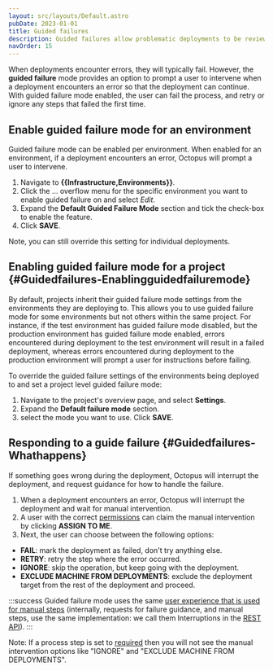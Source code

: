 ```yaml
---
layout: src/layouts/Default.astro
pubDate: 2023-01-01
title: Guided failures
description: Guided failures allow problematic deployments to be reviewed and managed human intervention.  
navOrder: 15
---
```


When deployments encounter errors, they will typically fail. However, the **guided failure** mode provides an option to prompt a user to intervene when a deployment encounters an error so that the deployment can continue. With guided failure mode enabled, the user can fail the process, and retry or ignore any steps that failed the first time.

## Enable guided failure mode for an environment

Guided failure mode can be enabled per environment. When enabled for an environment, if a deployment encounters an error, Octopus will prompt a user to intervene.

1. Navigate to **{{Infrastructure,Environments}}**.
1. Click the ... overflow menu for the specific environment you want to enable guided failure on and select *Edit*.
1. Expand the **Default Guided Failure Mode** section and tick the check-box to enable the feature.
1. Click **SAVE**.

Note, you can still override this setting for individual deployments.

## Enabling guided failure mode for a project {#Guidedfailures-Enablingguidedfailuremode}

By default, projects inherit their guided failure mode settings from the environments they are deploying to. This allows you to use guided failure mode for some environments but not others within the same project. For instance, if the test environment has guided failure mode disabled, but the production environment has guided failure mode enabled, errors encountered during deployment to the test environment will result in a failed deployment, whereas errors encountered during deployment to the production environment will prompt a user for instructions before failing.

To override the guided failure settings of the environments being deployed to and set a project level guided failure mode:

1. Navigate to the project's overview page, and select **Settings**.
1. Expand the **Default failure mode** section.
1. select the mode you want to use. Click **SAVE**.

## Responding to a guide failure {#Guidedfailures-Whathappens}

If something goes wrong during the deployment, Octopus will interrupt the deployment, and request guidance for how to handle the failure.

1. When a deployment encounters an error, Octopus will interrupt the deployment and wait for manual intervention.
1. A user with the correct [permissions](/docs/security/users-and-teams/user-roles.md) can claim the manual intervention by clicking **ASSIGN TO ME**.
1. Next, the user can choose between the following options:
  - **FAIL**: mark the deployment as failed, don't try anything else.
  - **RETRY**: retry the step where the error occurred.
  - **IGNORE**: skip the operation, but keep going with the deployment.
  - **EXCLUDE MACHINE FROM DEPLOYMENTS**: exclude the deployment target from the rest of the deployment and proceed.

:::success
 Guided failure mode uses the same [user experience that is used for manual steps](/docs/projects/built-in-step-templates/manual-intervention-and-approvals.md) (internally, requests for failure guidance, and manual steps, use the same implementation: we call them Interruptions in the [REST API](/docs/octopus-rest-api/)).
:::

Note: If a process step is set to [required](/docs/projects/steps/conditions/index.md#required) then you will not see the manual intervention options like "IGNORE" and "EXCLUDE MACHINE FROM DEPLOYMENTS".  
